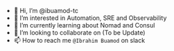 - 👋 Hi, I’m @ibuamod-tc
- 👀 I’m interested in Automation, SRE and Observability
- 🌱 I’m currently learning about Nomad and Consul
- 💞️ I’m looking to collaborate on (To be Update)
- 📫 How to reach me `@Ibrahim Buamod` on slack

<!---
ibuamod-tc/ibuamod-tc is a ✨ special ✨ repository because its `README.md` (this file) appears on your GitHub profile.
You can click the Preview link to take a look at your changes.
--->
